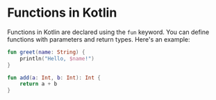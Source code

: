 # Functions in Kotlin

Functions in Kotlin are declared using the `fun` keyword. You can define functions with parameters and return types. Here's an example:

```kotlin
fun greet(name: String) {
    println("Hello, $name!")
}

fun add(a: Int, b: Int): Int {
    return a + b
}
```
